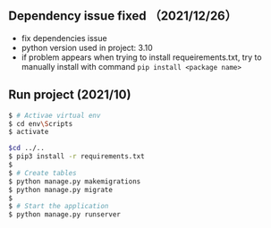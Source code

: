 ## Dependency issue fixed （2021/12/26）
 - fix dependencies issue
 - python version used in project: 3.10
 - if problem appears when trying to install requeirements.txt, try to manually install with command `pip install <package name>`

## Run project (2021/10)

```bash
$ # Activae virtual env
$ cd env\Scripts
$ activate

$cd ../..
$ pip3 install -r requirements.txt
$
$ # Create tables
$ python manage.py makemigrations
$ python manage.py migrate
$
$ # Start the application 
$ python manage.py runserver 

```
